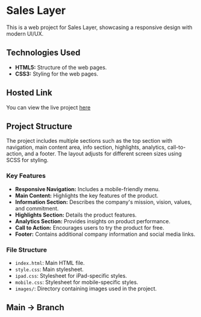 # Sales Layer

This is a web project for Sales Layer, showcasing a responsive design with modern UI/UX.

## Technologies Used

- **HTML5:** Structure of the web pages.
- **CSS3:** Styling for the web pages.


## Hosted Link

You can view the live project [here](https://adarsh-aot.github.io/Sales_Layer_Agency.github.io/)


## Project Structure

The project includes multiple sections such as the top section with navigation, main content area, info section, highlights, analytics, call-to-action, and a footer. The layout adjusts for different screen sizes using SCSS for styling.

### Key Features

- **Responsive Navigation:** Includes a mobile-friendly menu.
- **Main Content:** Highlights the key features of the product.
- **Information Section:** Describes the company's mission, vision, values, and commitment.
- **Highlights Section:** Details the product features.
- **Analytics Section:** Provides insights on product performance.
- **Call to Action:** Encourages users to try the product for free.
- **Footer:** Contains additional company information and social media links.

### File Structure

- `index.html`: Main HTML file.
- `style.css`: Main stylesheet.
- `ipad.css`: Stylesheet for iPad-specific styles.
- `mobile.css`: Stylesheet for mobile-specific styles.
- `images/`: Directory containing images used in the project.


## Main -> Branch 
